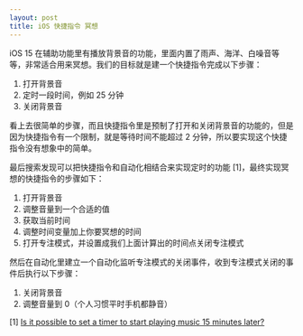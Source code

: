 ```yaml
---
layout: post
title: iOS 快捷指令 冥想
---
```

iOS 15 在辅助功能里有播放背景音的功能，里面内置了雨声、海洋、白噪音等等，非常适合用来冥想。我们的目标就是建一个快捷指令完成以下步骤：

1. 打开背景音
2. 定时一段时间，例如 25 分钟
3. 关闭背景音

看上去很简单的步骤，而且快捷指令里是预制了打开和关闭背景音的功能的，但是因为快捷指令有一个限制，就是等待时间不能超过 2 分钟，所以要实现这个快捷指令没有想象中的简单。

最后搜索发现可以把快捷指令和自动化相结合来实现定时的功能 [1]，最终实现冥想的快捷指令的步骤如下：

1. 打开背景音
2. 调整音量到一个合适的值
3. 获取当前时间
4. 调整时间变量加上你要冥想的时间
5. 打开专注模式，并设置成我们上面计算出的时间点关闭专注模式

然后在自动化里建立一个自动化监听专注模式的关闭事件，收到专注模式关闭的事件后执行以下步骤：

1. 关闭背景音
2. 调整音量到 0（个人习惯平时手机都静音）

[1] [Is it possible to set a timer to start playing music 15 minutes later?](https://www.reddit.com/r/shortcuts/comments/ylelmw/comment/iv0o6ot/?utm_source=share&utm_medium=web2x&context=3)

